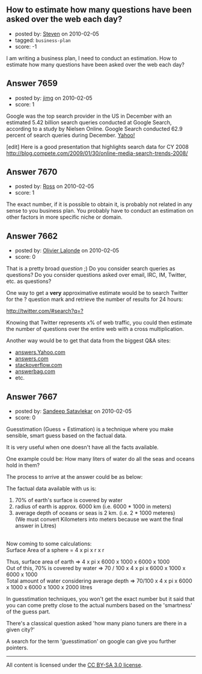 ## How to estimate how many questions have been asked over the web each day?

- posted by: [Steven](https://stackexchange.com/users/-1/2233-steven) on 2010-02-05
- tagged: `business-plan`
- score: -1

I am writing a business plan, I need to conduct an estimation. How to estimate how many questions have been asked over the web each day?


## Answer 7659

- posted by: [jimg](https://stackexchange.com/users/-1/2380-jimg) on 2010-02-05
- score: 1

<p>Google was the top search provider in the US in December with an estimated 5.42 billion search queries conducted at Google Search, according to a study by Nielsen Online. Google Search conducted 62.9 percent of search queries during December. <a href="http://www.telecompaper.com/news/SendArticle.aspx?u=True" rel="nofollow">Yahoo!</a> </p>

<p>[edit]
Here is a good presentation that highlights search data for CY 2008 
<a href="http://blog.compete.com/2009/01/30/online-media-search-trends-2008/" rel="nofollow">http://blog.compete.com/2009/01/30/online-media-search-trends-2008/</a></p>



## Answer 7670

- posted by: [Ross](https://stackexchange.com/users/-1/1390-ross) on 2010-02-05
- score: 1

The exact number, if it is possible to obtain it, is probably not related in any sense to you business plan. You probably have to conduct an estimation on other factors in more specific niche or domain.


## Answer 7662

- posted by: [Olivier Lalonde](https://stackexchange.com/users/-1/1030-olivier-lalonde) on 2010-02-05
- score: 0

<p>That is a pretty broad <em>question</em> ;) Do you consider search queries as questions? Do you consider questions asked over email, IRC, IM, Twitter, etc. as questions? </p>

<p>One way to get a <strong>very</strong> approximative estimate would be to search Twitter for the ? question mark and retrieve the number of results for 24 hours:</p>

<p><a href="http://twitter.com/#search?q=%3F" rel="nofollow">http://twitter.com/#search?q=?</a></p>

<p>Knowing that Twitter represents x% of web traffic, you could then estimate the number of questions over the entire web with a cross multiplication.</p>

<p>Another way would be to get that data from the biggest Q&amp;A sites:</p>

<ul>
<li><a href="http://answers.Yahoo.com" rel="nofollow">answers.Yahoo.com</a></li>
<li><a href="http://answers.com" rel="nofollow">answers.com</a></li>
<li><a href="http://stackoverflow.com" rel="nofollow">stackoverflow.com</a></li>
<li><a href="http://answerbag.com" rel="nofollow">answerbag.com</a></li>
<li>etc.</li>
</ul>



## Answer 7667

- posted by: [Sandeep Satavlekar](https://stackexchange.com/users/-1/2461-sandeep-satavlekar) on 2010-02-05
- score: 0

Guesstimation (Guess + Estimation) is a technique where you make sensible, smart guess based on the factual data.

It is very useful when one doesn't have all the facts available.

One example could be: How many liters of water do all the seas and oceans hold in them?

The process to arrive at the answer could be as below:

The factual data available with us is:<BR>
1. 70% of earth's surface is covered by water<BR>
2. radius of earth is approx. 6000 km (i.e. 6000 * 1000 in meters)<BR>
3. average depth of oceans or seas is 2 km. (i.e. 2 * 1000 meteres) <BR>
(We must convert Kilometers into meters because we want the final answer in Litres)
<BR>
Now coming to some calculations:<BR>
Surface Area of a sphere = 4 x pi x r x r<BR>

Thus, surface area of earth => 4 x pi x 6000 x 1000 x 6000 x 1000<BR>
Out of this, 70% is covered by water => 70 / 100 x 4 x pi x 6000 x 1000 x 6000 x 1000<BR>
Total amount of water considering average depth => 70/100 x 4 x pi x 6000 x 1000 x 6000 x 1000 x 2000 litres<BR>

In guesstimation techniques, you won't get the exact number but it said that you can come pretty close to the actual numbers based on the 'smartness' of the guess part.

There's a classical question asked 'how many piano tuners are there in a given city?'

A search for the term 'guesstimation' on google can give you further pointers.




---

All content is licensed under the [CC BY-SA 3.0 license](https://creativecommons.org/licenses/by-sa/3.0/).
